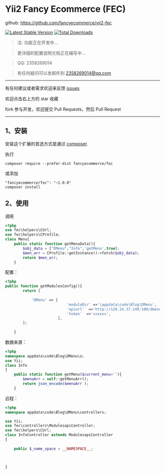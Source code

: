 Yii2 Fancy Ecommerce  (FEC)
=========


github: https://github.com/fancyecommerce/yii2-fec

[![Latest Stable Version](https://poser.pugx.org/myweishanli/yii2-extjs-rbac/v/stable.png)](https://github.com/fancyecommerce/yii2-fec)
[![Total Downloads](https://poser.pugx.org/myweishanli/yii2-extjs-rbac/downloads.png)](https://github.com/fancyecommerce/yii2-fec)

> 注: 功能正在开发中...

> 更详细的配置说明文档正在编写中...

> QQ: 2358269014

> 有任何疑问可以发邮件到 2358269014@qq.com

---
有任何建议或者需求欢迎来反馈 [issues](../../issues)

欢迎点击右上方的 star 收藏

fork 参与开发，欢迎提交 Pull Requests，然后 Pull Request

---

1、安装
------------

安装这个扩展的首选方式是通过 [composer](http://getcomposer.org/download/).

执行

```
composer require --prefer-dist fancyecommerce/fec
```
或添加

```
"fancyecommerce/fec": "~1.0.0"
composer install
```

2、使用
------------


调用
```php
<?php
use fec\helpers\CUrl;
use fec\helpers\CProfile;
class Menu{
	public static function getMenuData(){
		$obj_data = ["DMenu","Info",'getMenu',true];
		$men_arr = CProfile::getInstance()->fetch($obj_data);
		return $men_arr;
	}
```

配置：
```php
<?php
public function getModulesConfig(){
		return [
			
			'DMenu' => [
							'moduleDir' =>'\appdata\code\Blog\DMenu',
							'apiurl'  =>'http://120.24.37.249:100/dmenu',
							'token'  =>'xxxxxx',
						],	
		];
		
	}
```

数据来源：
```php
<?php
namespace appdata\code\Blog\DMenu\o;
use Yii;
class Info
{
	public static function getMenu($current_menu=''){
		$menuArr = self::getMenuArr();
		return json_encode($menuArr );
	}

```
远程：
```php
<?php
namespace appdata\code\Blog\DMenu\controllers;

use Yii;
use fec\controllers\ModulesapiController;
use fec\helpers\CUrl;
class InfoController extends ModulesapiController
{
  
	public $_name_space = __NAMESPACE__;
	
	
	
}
```


